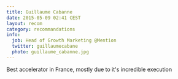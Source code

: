 ```yaml
---
title: Guillaume Cabanne
date: 2015-05-09 02:41 CEST
layout: recom
category: recommandations
info:
  job: Head of Growth Marketing @Mention
  twitter: guillaumecabane
  photo: guillaume_cabanne.jpg
---
```


Best accelerator in France, mostly due to it's incredible execution